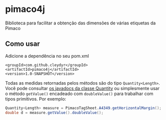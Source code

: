 # pimaco4j
Biblioteca para facilitar a obtenção das dimensões de várias etiquetas da Pimaco

## Como usar
Adicione a dependência no seu pom.xml
```
<groupId>com.github.cleydyr</groupId>
<artifactId>pimaco4j</artifactId>
<version>1.0-SNAPSHOT</version>
```

Todas as medidas retornadas pelos métodos são do tipo `Quantity<Length>`. Você pode consultar [os javadocs da classe Quantity](http://unitsofmeasurement.github.io/unit-api/site/apidocs/javax/measure/Quantity.html) ou simplesmente usar o método `getValue()` encadeado com `doubleValue()` para trabalhar com tipos primitivos. Por exemplo:

```java
Quantity<Length> measure = PimacoTagSheet.A4349.getHorizontalMargin();
double d = measure.getValue().doubleValue();
```
